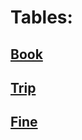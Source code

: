 # Tables:

## [Book](https://github.com/ZabiyakaDaniil/SQL/tree/main/Stepik.org/SQL%20simulator/Book)

## [Trip](https://github.com/ZabiyakaDaniil/SQL/tree/main/Stepik.org/SQL%20simulator/Trip)

## [Fine](https://github.com/ZabiyakaDaniil/SQL/tree/main/Stepik.org/SQL%20simulator/Fine)
